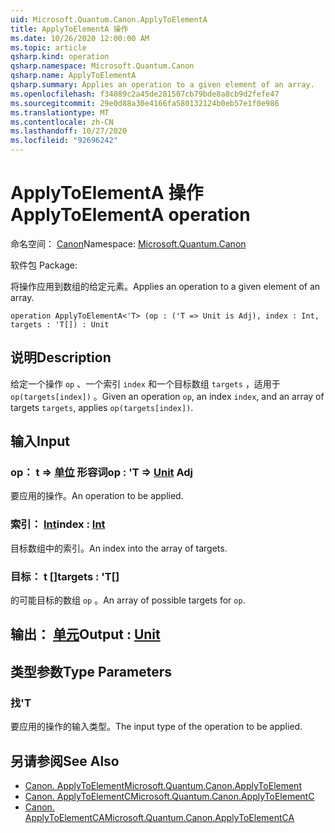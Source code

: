 ```yaml
---
uid: Microsoft.Quantum.Canon.ApplyToElementA
title: ApplyToElementA 操作
ms.date: 10/26/2020 12:00:00 AM
ms.topic: article
qsharp.kind: operation
qsharp.namespace: Microsoft.Quantum.Canon
qsharp.name: ApplyToElementA
qsharp.summary: Applies an operation to a given element of an array.
ms.openlocfilehash: f34089c2a45de281507cb79bde8a8cb9d2fefe47
ms.sourcegitcommit: 29e0d88a30e4166fa580132124b0eb57e1f0e986
ms.translationtype: MT
ms.contentlocale: zh-CN
ms.lasthandoff: 10/27/2020
ms.locfileid: "92696242"
---
```

# <a name="applytoelementa-operation"></a><span data-ttu-id="85677-102">ApplyToElementA 操作</span><span class="sxs-lookup"><span data-stu-id="85677-102">ApplyToElementA operation</span></span>

<span data-ttu-id="85677-103">命名空间： [Canon](xref:Microsoft.Quantum.Canon)</span><span class="sxs-lookup"><span data-stu-id="85677-103">Namespace: [Microsoft.Quantum.Canon](xref:Microsoft.Quantum.Canon)</span></span>

<span data-ttu-id="85677-104">软件包 [](https://nuget.org/packages/)</span><span class="sxs-lookup"><span data-stu-id="85677-104">Package: [](https://nuget.org/packages/)</span></span>


<span data-ttu-id="85677-105">将操作应用到数组的给定元素。</span><span class="sxs-lookup"><span data-stu-id="85677-105">Applies an operation to a given element of an array.</span></span>

```qsharp
operation ApplyToElementA<'T> (op : ('T => Unit is Adj), index : Int, targets : 'T[]) : Unit
```


## <a name="description"></a><span data-ttu-id="85677-106">说明</span><span class="sxs-lookup"><span data-stu-id="85677-106">Description</span></span>

<span data-ttu-id="85677-107">给定一个操作 `op` 、一个索引 `index` 和一个目标数组 `targets` ，适用于 `op(targets[index])` 。</span><span class="sxs-lookup"><span data-stu-id="85677-107">Given an operation `op`, an index `index`, and an array of targets `targets`, applies `op(targets[index])`.</span></span>

## <a name="input"></a><span data-ttu-id="85677-108">输入</span><span class="sxs-lookup"><span data-stu-id="85677-108">Input</span></span>

### <a name="op--t--unit-adj"></a><span data-ttu-id="85677-109">op： t => [单位](xref:microsoft.quantum.lang-ref.unit) 形容词</span><span class="sxs-lookup"><span data-stu-id="85677-109">op : 'T => [Unit](xref:microsoft.quantum.lang-ref.unit) Adj</span></span>

<span data-ttu-id="85677-110">要应用的操作。</span><span class="sxs-lookup"><span data-stu-id="85677-110">An operation to be applied.</span></span>


### <a name="index--int"></a><span data-ttu-id="85677-111">索引： [Int](xref:microsoft.quantum.lang-ref.int)</span><span class="sxs-lookup"><span data-stu-id="85677-111">index : [Int](xref:microsoft.quantum.lang-ref.int)</span></span>

<span data-ttu-id="85677-112">目标数组中的索引。</span><span class="sxs-lookup"><span data-stu-id="85677-112">An index into the array of targets.</span></span>


### <a name="targets--t"></a><span data-ttu-id="85677-113">目标： t []</span><span class="sxs-lookup"><span data-stu-id="85677-113">targets : 'T[]</span></span>

<span data-ttu-id="85677-114">的可能目标的数组 `op` 。</span><span class="sxs-lookup"><span data-stu-id="85677-114">An array of possible targets for `op`.</span></span>



## <a name="output--unit"></a><span data-ttu-id="85677-115">输出： [单元](xref:microsoft.quantum.lang-ref.unit)</span><span class="sxs-lookup"><span data-stu-id="85677-115">Output : [Unit](xref:microsoft.quantum.lang-ref.unit)</span></span>



## <a name="type-parameters"></a><span data-ttu-id="85677-116">类型参数</span><span class="sxs-lookup"><span data-stu-id="85677-116">Type Parameters</span></span>

### <a name="t"></a><span data-ttu-id="85677-117">找</span><span class="sxs-lookup"><span data-stu-id="85677-117">'T</span></span>

<span data-ttu-id="85677-118">要应用的操作的输入类型。</span><span class="sxs-lookup"><span data-stu-id="85677-118">The input type of the operation to be applied.</span></span>

## <a name="see-also"></a><span data-ttu-id="85677-119">另请参阅</span><span class="sxs-lookup"><span data-stu-id="85677-119">See Also</span></span>

- [<span data-ttu-id="85677-120">Canon. ApplyToElement</span><span class="sxs-lookup"><span data-stu-id="85677-120">Microsoft.Quantum.Canon.ApplyToElement</span></span>](xref:Microsoft.Quantum.Canon.ApplyToElement)
- [<span data-ttu-id="85677-121">Canon. ApplyToElementC</span><span class="sxs-lookup"><span data-stu-id="85677-121">Microsoft.Quantum.Canon.ApplyToElementC</span></span>](xref:Microsoft.Quantum.Canon.ApplyToElementC)
- [<span data-ttu-id="85677-122">Canon. ApplyToElementCA</span><span class="sxs-lookup"><span data-stu-id="85677-122">Microsoft.Quantum.Canon.ApplyToElementCA</span></span>](xref:Microsoft.Quantum.Canon.ApplyToElementCA)